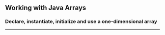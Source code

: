 ## Working with Java Arrays
### Declare, instantiate, initialize and use a one-dimensional array
-----
